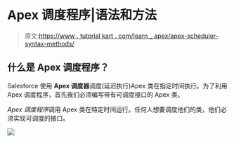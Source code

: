 # Apex 调度程序|语法和方法

> 原文:[https://www . tutorial kart . com/learn _ apex/apex-scheduler-syntax-methods/](https://www.tutorialkart.com/learn_apex/apex-scheduler-syntax-methods/)

## 什么是 Apex 调度程序？

Salesforce 使用 **Apex 调度器**调度(延迟执行)Apex 类在指定时间执行。为了利用 Apex 调度程序，首先我们必须编写带有可调度接口的 Apex 类。

*Apex 调度程序*调用 Apex 类在特定时间运行。任何人想要调度他们的类，他们必须实现可调度的接口。

[![](../Images/925da31b32d6bc3827932f6c8afb11bb.png)](https://www.tutorialkart.com/)